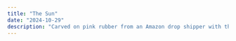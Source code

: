 ```yaml
---
title: "The Sun"
date: "2024-10-29"
description: "Carved on pink rubber from an Amazon drop shipper with the basic speedball tools, printed with water soluable Blick brand black ink, printed on Blick loose leaf drawing paper, and scanned with a home printer."
---
```


